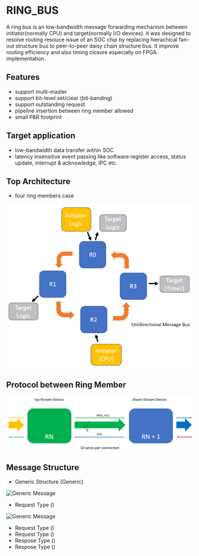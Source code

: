 # RING_BUS

A ring bus is an low-bandwidth message forwarding mechanism between initiator(normally CPU) and target(normally I/O devices).
it was designed to resolve routing resouce issue of an SOC chip by replacing hierachical fan-out structure bus to peer-to-peer daisy chain structure bus. It improve routing efficiency and also timing closure especially on FPGA implementation.
## Features
   * support multi-master
   * support bit-level set/clear (bit-banding)
   * support outstanding request
   * pipeline insertion between ring member allowed
   * small P&R footprint
   
## Target application
   * low-bandwidth data transfer within SOC
   * latency insensitive event passing like software register access, status update, interrupt & acknowledge, IPC etc.
   
## Top Architecture
* four ring members case

![RING Bus Top Architecture](./doc/diagram/ring_bus_top_architecture.png)

## Protocol between Ring Member
![Protocol between member](./doc/diagram/ring_bus_protocol.png)

## Message Structure

 * Generic Structure (Generic)

![Generic Message](./doc/ring_bus_message_structure.png)

 * Request Type ()

![Generic Message](./doc/ring_bus_message_structure_request_0.png)

 * Request Type ()
 * Request Type ()
 * Respose Type ()
 * Respose Type ()



   
   
